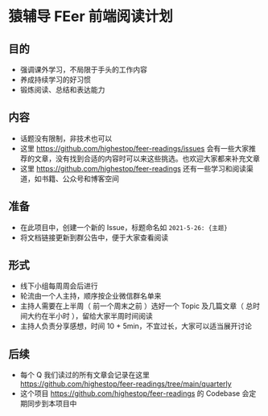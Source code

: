 # 猿辅导 FEer 前端阅读计划

## 目的

- 强调课外学习，不局限于手头的工作内容
- 养成持续学习的好习惯
- 锻炼阅读、总结和表达能力

## 内容

- 话题没有限制，非技术也可以
- 这里 <https://github.com/highestop/feer-readings/issues> 会有一些大家推荐的文章，没有找到合适的内容时可以来这些挑选。也欢迎大家都来补充文章
- 这里 <https://github.com/highestop/feer-readings> 还有一些学习和阅读渠道，如书籍、公众号和博客空间

## 准备

- 在此项目中，创建一个新的 Issue，标题命名如 `2021-5-26: {主题}`
- 将文档链接更新到群公告中，便于大家查看阅读

## 形式

- 线下小组每周周会后进行
- 轮流由一个人主持，顺序按企业微信群名单来
- 主持人需要在上半周（ 前一个周末之前 ）选好一个 Topic 及几篇文章（ 总时间大约在半小时 ），留给大家半周时间阅读
- 主持人负责分享感想，时间 10 + 5min，不宜过长，大家可以适当展开讨论

## 后续

- 每个 Q 我们读过的所有文章会记录在这里 <https://github.com/highestop/feer-readings/tree/main/quarterly>
- 这个项目 <https://github.com/highestop/feer-readings> 的 Codebase 会定期同步到本项目中
